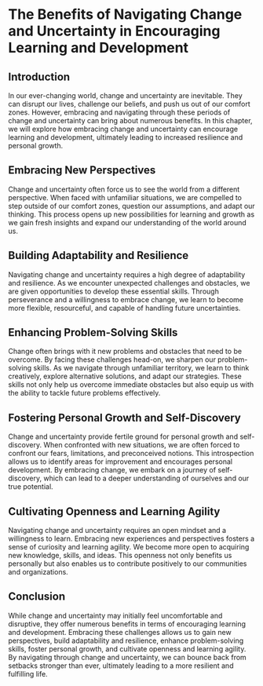 The Benefits of Navigating Change and Uncertainty in Encouraging Learning and Development
==================================================================================================

Introduction
------------

In our ever-changing world, change and uncertainty are inevitable. They can disrupt our lives, challenge our beliefs, and push us out of our comfort zones. However, embracing and navigating through these periods of change and uncertainty can bring about numerous benefits. In this chapter, we will explore how embracing change and uncertainty can encourage learning and development, ultimately leading to increased resilience and personal growth.

Embracing New Perspectives
--------------------------

Change and uncertainty often force us to see the world from a different perspective. When faced with unfamiliar situations, we are compelled to step outside of our comfort zones, question our assumptions, and adapt our thinking. This process opens up new possibilities for learning and growth as we gain fresh insights and expand our understanding of the world around us.

Building Adaptability and Resilience
------------------------------------

Navigating change and uncertainty requires a high degree of adaptability and resilience. As we encounter unexpected challenges and obstacles, we are given opportunities to develop these essential skills. Through perseverance and a willingness to embrace change, we learn to become more flexible, resourceful, and capable of handling future uncertainties.

Enhancing Problem-Solving Skills
--------------------------------

Change often brings with it new problems and obstacles that need to be overcome. By facing these challenges head-on, we sharpen our problem-solving skills. As we navigate through unfamiliar territory, we learn to think creatively, explore alternative solutions, and adapt our strategies. These skills not only help us overcome immediate obstacles but also equip us with the ability to tackle future problems effectively.

Fostering Personal Growth and Self-Discovery
--------------------------------------------

Change and uncertainty provide fertile ground for personal growth and self-discovery. When confronted with new situations, we are often forced to confront our fears, limitations, and preconceived notions. This introspection allows us to identify areas for improvement and encourages personal development. By embracing change, we embark on a journey of self-discovery, which can lead to a deeper understanding of ourselves and our true potential.

Cultivating Openness and Learning Agility
-----------------------------------------

Navigating change and uncertainty requires an open mindset and a willingness to learn. Embracing new experiences and perspectives fosters a sense of curiosity and learning agility. We become more open to acquiring new knowledge, skills, and ideas. This openness not only benefits us personally but also enables us to contribute positively to our communities and organizations.

Conclusion
----------

While change and uncertainty may initially feel uncomfortable and disruptive, they offer numerous benefits in terms of encouraging learning and development. Embracing these challenges allows us to gain new perspectives, build adaptability and resilience, enhance problem-solving skills, foster personal growth, and cultivate openness and learning agility. By navigating through change and uncertainty, we can bounce back from setbacks stronger than ever, ultimately leading to a more resilient and fulfilling life.
